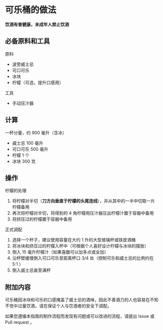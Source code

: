 # 可乐桶的做法

**饮酒有害健康，未成年人禁止饮酒**

## 必备原料和工具

原料

- 波旁威士忌
- 可口可乐
- 冰块
- 柠檬（可选，提升口感用）

工具

- 手动压汁器

## 计算

一杯分量，约 900 毫升（含冰）

- 威士忌 100 毫升
- 可口可乐 500 毫升
- 柠檬 1 个
- 冰块 300 克

## 操作

柠檬的处理

1. 将柠檬对半切（**刀方向垂直于柠檬的头尾连线**），并从其中的一半中切取一片柠檬备用
2. 再次将柠檬对半切，将得到的 4 角柠檬用压汁器压出柠檬汁置于容器中备用
3. 将挤压过的柠檬置于容器中备用

正式调配

1. 选择一个杯子，建议使用容量在大约 1 升的大型玻璃杯或铁皮酒桶
2. 将冰块和挤压过的柠檬入杯中（可根据个人喜好设计柠檬与冰块的摆放）
3. 倒入 15 毫升柠檬汁（如果喜酸可以加多点或全加）
4. 沿杯壁缓慢倒入可口可乐至距离杯口 3/4 处（控制可乐和威士忌的比例约在 5:1 ）
5. 倒入威士忌直至满杯

## 附加内容

可乐桶因冰块和可乐的口感掩盖了威士忌的酒味，因此不善酒力的人也容易在不知不觉中过量饮酒，请在保证个人与饮酒者的安全下调配。

如果您遵循本指南的制作流程而发现有问题或可以改进的流程，请提出 Issue 或 Pull request 。
